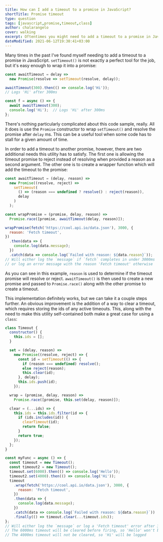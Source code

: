```yaml
---
title: How can I add a timeout to a promise in JavaScript?
shortTitle: Promise timeout
type: question
tags: [javascript,promise,timeout,class]
author: chalarangelo
cover: walking
excerpt: Oftentimes you might need to add a timeout to a promise in JavaScript. Learn how to do this and more in this short guide.
dateModified: 2021-06-12T19:30:41+03:00
---
```


Many times in the past I've found myself needing to add a timeout to a promise in JavaScript. `setTimeout()` is not exactly a perfect tool for the job, but it's easy enough to wrap it into a promise:

```js
const awaitTimeout = delay =>
  new Promise(resolve => setTimeout(resolve, delay));

awaitTimeout(300).then(() => console.log('Hi'));
// Logs 'Hi' after 300ms

const f = async () => {
  await awaitTimeout(300);
  console.log('Hi');  // Logs 'Hi' after 300ms
};
```

There's nothing particularly complicated about this code sample, really. All it does is use the `Promise` constructor to wrap `setTimeout()` and resolve the promise after `delay` ms. This can be a useful tool when some code has to stall for a given amount of time.

In order to add a timeout to another promise, however, there are two additional needs this utility has to satisfy. The first one is allowing the timeout promise to reject instead of resolving when provided a reason as a second argument. The other one is to create a wrapper function which will add the timeout to the promise:

```js
const awaitTimeout = (delay, reason) =>
  new Promise((resolve, reject) =>
    setTimeout(
      () => (reason === undefined ? resolve() : reject(reason)),
      delay
    )
  );

const wrapPromise = (promise, delay, reason) =>
  Promise.race([promise, awaitTimeout(delay, reason)]);

wrapPromise(fetch('https://cool.api.io/data.json'), 3000, {
  reason: 'Fetch timeout',
})
  .then(data => {
    console.log(data.message);
  })
  .catch(data => console.log(`Failed with reason: ${data.reason}`));
// Will either log the `message` if `fetch` completes in under 3000ms
// or log an error message with the reason 'Fetch timeout' otherwise
```

As you can see in this example, `reason` is used to determine if the timeout promise will resolve or reject. `awaitTimeout()` is then used to create a new promise and passed to `Promise.race()` along with the other promise to create a timeout.

This implementation definitely works, but we can take it a couple steps further. An obvious improvement is the addition of a way to clear a timeout, which requires storing the ids of any active timeouts. This, along with the need to make this utility self-contained both make a great case for using a `class`:

```js
class Timeout {
  constructor() {
    this.ids = [];
  }

  set = (delay, reason) =>
    new Promise((resolve, reject) => {
      const id = setTimeout(() => {
        if (reason === undefined) resolve();
        else reject(reason);
        this.clear(id);
      }, delay);
      this.ids.push(id);
    });

  wrap = (promise, delay, reason) =>
    Promise.race([promise, this.set(delay, reason)]);

  clear = (...ids) => {
    this.ids = this.ids.filter(id => {
      if (ids.includes(id)) {
        clearTimeout(id);
        return false;
      }
      return true;
    });
  };
}

const myFunc = async () => {
  const timeout = new Timeout();
  const timeout2 = new Timeout();
  timeout.set(6000).then(() => console.log('Hello'));
  timeout2.set(4000).then(() => console.log('Hi'));
  timeout
    .wrap(fetch('https://cool.api.io/data.json'), 3000, {
      reason: 'Fetch timeout',
    })
    .then(data => {
      console.log(data.message);
    })
    .catch(data => console.log(`Failed with reason: ${data.reason}`))
    .finally(() => timeout.clear(...timeout.ids));
};
// Will either log the `message` or log a 'Fetch timeout' error after 3000ms
// The 6000ms timeout will be cleared before firing, so 'Hello' won't be logged
// The 4000ms timeout will not be cleared, so 'Hi' will be logged
```
